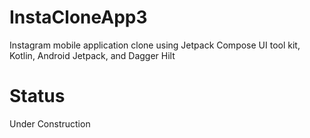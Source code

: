 # InstaCloneApp3
Instagram mobile application clone using Jetpack Compose UI tool kit, Kotlin, Android Jetpack, and Dagger Hilt

# Status
Under Construction
